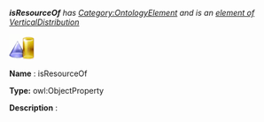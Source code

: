 ___isResourceOf__ 
 has
 [Category:OntologyElement](../../Category/OntologyElement "Category:OntologyElement") 
 and is an
 [element of](../../Property/ElementOf "Property:ElementOf") 
[VerticalDistribution](../../Submissions/VerticalDistribution "Submissions:VerticalDistribution")_




  





[![ObjectProperty](../images/thumb/c/c3/ObjectProperty.gif/45px-ObjectProperty.gif)](../../Image/ObjectProperty.gif "ObjectProperty")


__Name__ 
 : isResourceOf
 



__Type:__ 
 owl:ObjectProperty
 



__Description__ 
 :